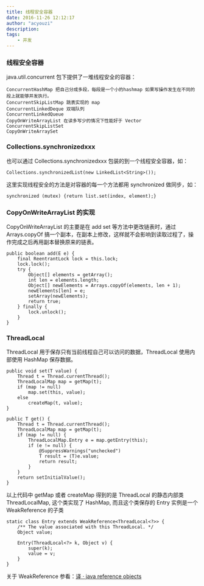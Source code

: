 ```yaml
---
title: 线程安全容器
date: 2016-11-26 12:12:17
author: "acyouzi"
description: 
tags:
    - 并发
---
```


### 线程安全容器 
java.util.concurrent 包下提供了一堆线程安全的容器：
   
    ConcurrentHashMap 把自己分成多段，每段是一个小的hashmap 如果写操作发生在不同的段上就能够并发执行。
    ConcurrentSkipListMap 跳表实现的 map
    ConcurrentLinkedDeque 双端队列
    ConcurrentLinkedQueue 
    CopyOnWriteArrayList 在读多写少的情况下性能好于 Vector
    ConcurrentSkipListSet 
    CopyOnWriteArraySet

### Collections.synchronizedxxx
也可以通过 Collections.synchronizedxxx 包装的到一个线程安全容器，如：
    
    Collections.synchronizedList(new LinkedList<String>());

这里实现线程安全的方法是对容器的每一个方法都用 synchronized 做同步，如：

    synchronized (mutex) {return list.set(index, element);}

### CopyOnWriteArrayList 的实现
CopyOnWriteArrayList 的主要是在 add set 等方法中更改链表时，通过 Arrays.copyOf 搞一个副本，在副本上修改，这样就不会影响到读取过程了，操作完成之后再用副本替换原来的链表。

    public boolean add(E e) {
        final ReentrantLock lock = this.lock;
        lock.lock();
        try {
            Object[] elements = getArray();
            int len = elements.length;
            Object[] newElements = Arrays.copyOf(elements, len + 1);
            newElements[len] = e;
            setArray(newElements);
            return true;
        } finally {
            lock.unlock();
        }
    }

### ThreadLocal
ThreadLocal 用于保存只有当前线程自己可以访问的数据，ThreadLocal 使用内部使用 HashMap 保存数据。

    public void set(T value) {
        Thread t = Thread.currentThread();
        ThreadLocalMap map = getMap(t);
        if (map != null)
            map.set(this, value);
        else
            createMap(t, value);
    }

    public T get() {
        Thread t = Thread.currentThread();
        ThreadLocalMap map = getMap(t);
        if (map != null) {
            ThreadLocalMap.Entry e = map.getEntry(this);
            if (e != null) {
                @SuppressWarnings("unchecked")
                T result = (T)e.value;
                return result;
            }
        }
        return setInitialValue();
    }

以上代码中 getMap 或者 createMap 得到的是 ThreadLocal 的静态内部类 ThreadLocalMap, 这个类实现了 HashMap, 而且这个类保存的 Entry 实例是一个 WeakReference 的子类

    static class Entry extends WeakReference<ThreadLocal<?>> {
        /** The value associated with this ThreadLocal. */
        Object value;

        Entry(ThreadLocal<?> k, Object v) {
            super(k);
            value = v;
        }
    }

关于 WeakReference 参看：[译 · java reference objects](/2016/11/07/java-reference-objects/#Weak-References)
